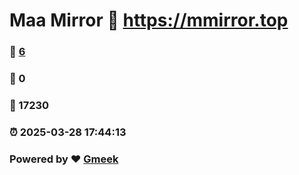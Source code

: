 # Maa Mirror :link: https://mmirror.top 
### :page_facing_up: [6](https://mmirror.top/tag.html) 
### :speech_balloon: 0 
### :hibiscus: 17230 
### :alarm_clock: 2025-03-28 17:44:13 
### Powered by :heart: [Gmeek](https://github.com/Meekdai/Gmeek)
